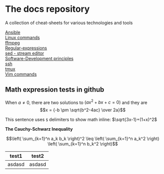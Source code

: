 
# The docs repository

A collection of cheat-sheets for various technologies and tools  

[Ansible](https://github.com/stefan1981/docs/blob/main/ansible.md)  
[Linux commands](https://github.com/stefan1981/docs/blob/main/linux-commands.md)  
[ffmpeg](https://github.com/stefan1981/docs/blob/main/ffmpeg.md)  
[Regular-expressions](https://github.com/stefan1981/docs/blob/main/regular-expressions.md)  
[sed - stream editor](https://github.com/stefan1981/docs/blob/main/sed.md)  
[Software-Development principles](https://github.com/stefan1981/docs/blob/main/software-principles.md)  
[ssh](https://github.com/stefan1981/docs/blob/main/ssh.md)  
[tmux](https://github.com/stefan1981/docs/blob/main/tmux.md)  
[Vim commands](https://github.com/stefan1981/docs/blob/main/vim.md)  


## Math expression tests in github

When $a \ne 0$, there are two solutions to $(ax^2 + bx + c = 0)$ and they are 
$$x = {-b \pm \sqrt{b^2-4ac} \over 2a}$$

This sentence uses `$` delimiters to show math inline:  $\sqrt{3x-1}+(1+x)^2$

**The Cauchy-Schwarz Inequality**

$$\left( \sum_{k=1}^n a_k b_k \right)^2 \leq \left( \sum_{k=1}^n a_k^2 \right) \left( \sum_{k=1}^n b_k^2 \right)$$


| test1 | test2 |
| ----- | ----- |
| asdasd| asdasd|

